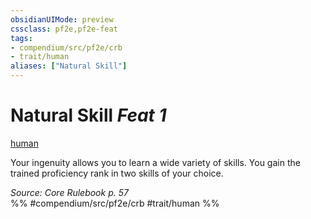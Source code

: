 ```yaml
---
obsidianUIMode: preview
cssclass: pf2e,pf2e-feat
tags:
- compendium/src/pf2e/crb
- trait/human
aliases: ["Natural Skill"]
---
```

# Natural Skill  *Feat 1*  
[human](human.md "Human Ancestry & Heritage Trait")  


Your ingenuity allows you to learn a wide variety of skills. You gain the trained proficiency rank in two skills of your choice.

*Source: Core Rulebook p. 57*  
%% #compendium/src/pf2e/crb #trait/human %%